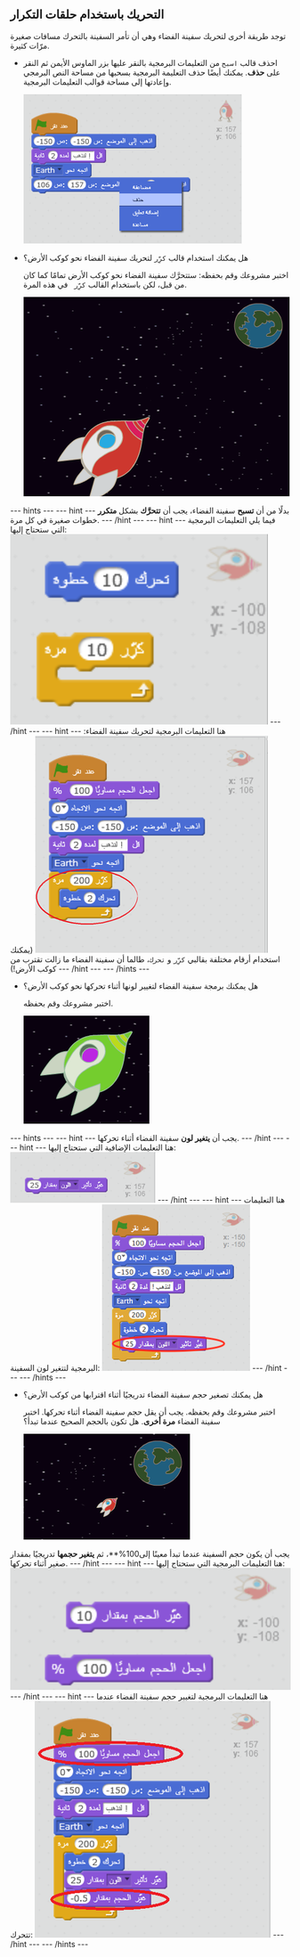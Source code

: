 ## التحريك باستخدام حلقات التكرار

توجد طريقة أخرى لتحريك سفينة الفضاء وهي أن تأمر السفينة بالتحرك مسافات صغيرة مرّات كثيرة.

+ احذف قالب `اسبح` من التعليمات البرمجية بالنقر عليها بزر الماوس الأيمن ثم النقر على **حذف**. يمكنك أيضًا حذف التعليمة البرمجية بسحبها من مساحة النص البرمجي وإعادتها إلى مساحة قوالب التعليمات البرمجية.
    
    ![حذف أمر الإنزلاق](images/space-delete-glide.png)

+ هل يمكنك استخدام قالب `كرِّر` لتحريك سفينة الفضاء نحو كوكب الأرض؟
    
    اختبر مشروعك وقم بحفظه: ستتحرَّك سفينة الفضاء نحو كوكب الأرض تمامًا كما كان من قبل، لكن باستخدام القالب `كرِّر ` في هذه المرة.
    
    ![اختبار تحرك سفينة الفضاء](images/space-animate-stage.png)

--- hints --- --- hint --- بدلًا من أن **تسبح** سفينة الفضاء، يجب أن **تتحرَّك** بشكل **متكرر** خطوات صغيرة في كل مرة. --- /hint --- --- hint --- فيما يلي التعليمات البرمجية التي ستحتاج إليها: ![Blocks for an animated spaceship](images/space-repeat-blocks.png) --- /hint --- --- hint --- هنا التعليمات البرمجية لتحريك سفينة الفضاء: ![Code for an animated spaceship](images/space-repeat-code.png) (يمكنك استخدام أرقام مختلفة بقالبي `كرِّر` و `تحرك`، طالما أن سفينة الفضاء ما زالت تقترب من كوكب الأرض!) --- /hint --- --- /hints ---

+ هل يمكنك برمجة سفينة الفضاء لتغيير لونها أثناء تحركها نحو كوكب الأرض؟
    
    اختبر مشروعك وقم بحفظه.
    
    ![اختبار تغيير لون السفينة الفضائية](images/space-colour-test.png)

--- hints --- --- hint --- يجب أن **يتغير لون** سفينة الفضاء أثناء تحركها. --- /hint --- --- hint --- هنا التعليمات الإضافية التي ستحتاج إليها: ![Block for changing colour](images/space-colour-blocks.png) --- /hint --- --- hint --- هنا التعليمات البرمجية لتتغير لون السفينة: ![Code for an animated spaceship](images/space-colour-code.png) --- /hint --- --- /hints ---

+ هل يمكنك تصغير حجم سفينة الفضاء تدريجيًا أثناء اقترابها من كوكب الأرض؟
    
    اختبر مشروعك وقم بحفظه. يجب أن يقل حجم سفينة الفضاء أثناء تحركها. اختبر سفينة الفضاء **مرة أخرى**. هل تكون بالحجم الصحيح عندما تبدأ؟
    
    ![اختبار تقلص السفينة الفضائية](images/space-size-test.png)

يجب أن يكون حجم السفينة عندما تبدأ معينًا إلى</strong>100%**، ثم **يتغير حجمها** تدريجيًا بمقدار صغير أثناء تحركها. --- /hint --- --- hint --- هنا التعليمات البرمجية التي ستحتاج إليها: ![Blocks for changing size](images/space-size-blocks.png) --- /hint --- --- hint --- هنا التعليمات البرمجية لتغيير حجم سفينة الفضاء عندما تتحرك: ![Code for changing size](images/space-size-code.png) --- /hint --- --- /hints ---</p>